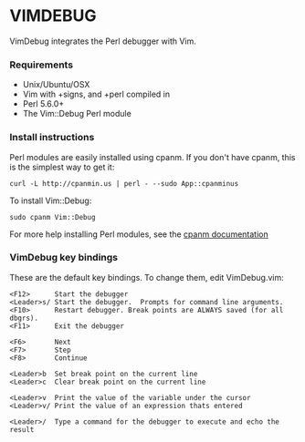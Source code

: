 # VIMDEBUG

VimDebug integrates the Perl debugger with Vim.  


### Requirements

 - Unix/Ubuntu/OSX
 - Vim with +signs, and +perl compiled in
 - Perl 5.6.0+
 - The Vim::Debug Perl module


### Install instructions

Perl modules are easily installed using cpanm.  If you don't have cpanm, this
is the simplest way to get it:

    curl -L http://cpanmin.us | perl - --sudo App::cpanminus

To install Vim::Debug:

    sudo cpanm Vim::Debug

For more help installing Perl modules, see the [cpanm documentation][1]


### VimDebug key bindings

These are the default key bindings.  To change them, edit VimDebug.vim:

    <F12>      Start the debugger
    <Leader>s/ Start the debugger.  Prompts for command line arguments.
    <F10>      Restart debugger. Break points are ALWAYS saved (for all dbgrs).
    <F11>      Exit the debugger

    <F6>       Next
    <F7>       Step
    <F8>       Continue

    <Leader>b  Set break point on the current line
    <Leader>c  Clear break point on the current line

    <Leader>v  Print the value of the variable under the cursor
    <Leader>v/ Print the value of an expression thats entered

    <Leader>/  Type a command for the debugger to execute and echo the result



[1]: http://search.cpan.org/~miyagawa/App-cpanminus-1.1007/lib/App/cpanminus.pm
